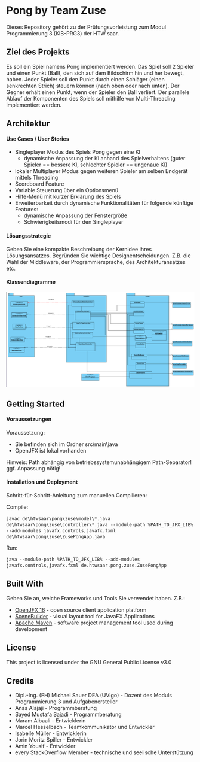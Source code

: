 
# Pong by Team Zuse
Dieses Repository gehört zu der Prüfungsvorleistung zum Modul Programmierung 3 (KIB-PRG3) der HTW saar.

## Ziel des Projekts
Es soll ein Spiel namens Pong implementiert werden. Das Spiel soll 2 Spieler und einen Punkt (Ball), den sich auf dem Bildschirm hin und her bewegt, haben. Jeder Spieler soll den Punkt durch einen Schläger (einen senkrechten Strich) steuern können (nach oben oder nach unten). Der Gegner erhält einen Punkt, wenn der Spieler den Ball verliert. Der parallele Ablauf der Komponenten des Spiels soll mithilfe von Multi-Threading implementiert werden.

## Architektur

#### Use Cases / User Stories

- Singleplayer Modus des Spiels Pong gegen eine KI
  - dynamische Anpassung der KI anhand des Spielverhaltens (guter Spieler == bessere KI, schlechter Spieler == ungenaue KI)
- lokaler Multiplayer Modus gegen weiteren Spieler am selben Endgerät mittels Threading
- Scoreboard Feature
- Variable Steuerung über ein Optionsmenü
- Hilfe-Menü mit kurzer Erklärung des Spiels
- Erweiterbarkeit durch dynamische Funktionalitäten für folgende künftige Features:
    - dynamische Anpassung der Fenstergröße
    - Schwierigkeitsmodi für den Singleplayer
    

#### Lösungsstrategie
Geben Sie eine kompakte Beschreibung der Kernidee Ihres Lösungsansatzes. Begründen Sie wichtige Designentscheidungen. Z.B. die Wahl der Middleware, der Programmiersprache, des Architekturansatzes etc.

#### Klassendiagramme

![Bild des statischen Modells](doc/markdown_doc/statisches_modell.png)

## Getting Started

#### Voraussetzungen
Voraussetzung: 
- Sie befinden sich im Ordner src\main\java
- OpenJFX ist lokal vorhanden

Hinweis: Path abhängig von betriebssystemunabhängigem Path-Separator! ggf. Anpassung nötig!

#### Installation und Deployment

Schritt-für-Schritt-Anleitung zum manuellen Compilieren:

Compile:
```shell
javac de\htwsaar\pong\zuse\model\*.java de\htwsaar\pong\zuse\controller\*.java --module-path %PATH_TO_JFX_LIB% --add-modules javafx.controls,javafx.fxml de\htwsaar\pong\zuse\ZusePongApp.java
```
Run:
```shell
java --module-path %PATH_TO_JFX_LIB% --add-modules javafx.controls,javafx.fxml de.htwsaar.pong.zuse.ZusePongApp
```

## Built With
Geben Sie an, welche Frameworks und Tools Sie verwendet haben. Z.B.:

* [OpenJFX 16](https://openjfx.io/) - open source client application platform
* [SceneBuilder](https://gluonhq.com/products/scene-builder/) - visual layout tool for JavaFX Applications
* [Apache Maven](https://maven.apache.org/) - software project management tool used during development

## License

This project is licensed under the GNU General Public License v3.0

## Credits
* Dipl.-Ing. (FH) Michael Sauer DEA (UVigo) - Dozent des Moduls Programmierung 3 und Aufgabenersteller
* Anas Alajaji - Programmberatung
* Sayed Mustafa Sajadi - Programmberatung
* Maram Albaali - Entwicklerin
* Marcel Hesselbach - Teamkommunikator und Entwickler
* Isabelle Müller - Entwicklerin
* Jorin Moritz Spiller - Entwickler
* Amin Yousif - Entwickler
* every StackOverflow Member - technische und seelische Unterstützung
